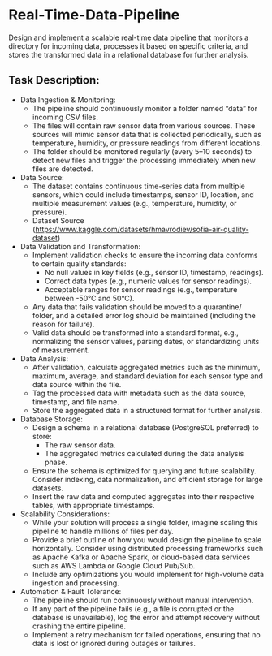 # Real-Time-Data-Pipeline
Design and implement a scalable real-time data pipeline that monitors a directory for incoming data, processes it based on specific criteria, and stores the transformed data in a relational database for further analysis.

## Task Description:
- Data Ingestion & Monitoring:
    - The pipeline should continuously monitor a folder named “data” for incoming CSV files.
    - The files will contain raw sensor data from various sources. These sources will mimic sensor data that is collected periodically, such as temperature, humidity, or pressure readings from different locations.
    - The folder should be monitored regularly (every 5–10 seconds) to detect new files and trigger the processing immediately when new files are detected.
- Data Source:
    - The dataset contains continuous time-series data from multiple sensors, which could include timestamps, sensor ID, location, and multiple measurement values (e.g., temperature, humidity, or pressure).
    - Dataset Source (https://www.kaggle.com/datasets/hmavrodiev/sofia-air-quality-dataset)
- Data Validation and Transformation:
    - Implement validation checks to ensure the incoming data conforms to certain quality standards:
        - No null values in key fields (e.g., sensor ID, timestamp, readings).
        - Correct data types (e.g., numeric values for sensor readings).
        - Acceptable ranges for sensor readings (e.g., temperature between -50°C and 50°C).
    - Any data that fails validation should be moved to a quarantine/ folder, and a detailed error log should be maintained (including the reason for failure).
    - Valid data should be transformed into a standard format, e.g., normalizing the sensor values, parsing dates, or standardizing units of measurement.
- Data Analysis:
    - After validation, calculate aggregated metrics such as the minimum, maximum, average, and standard deviation for each sensor type and data source within the file.
    - Tag the processed data with metadata such as the data source, timestamp, and file name.
    - Store the aggregated data in a structured format for further analysis.
- Database Storage:
    - Design a schema in a relational database (PostgreSQL preferred) to store:
        - The raw sensor data.
        - The aggregated metrics calculated during the data analysis phase.
    - Ensure the schema is optimized for querying and future scalability. Consider indexing, data normalization, and efficient storage for large datasets.
    - Insert the raw data and computed aggregates into their respective tables, with appropriate timestamps.
- Scalability Considerations:
    - While your solution will process a single folder, imagine scaling this pipeline to handle millions of files per day.
    - Provide a brief outline of how you would design the pipeline to scale horizontally. Consider using distributed processing frameworks such as Apache Kafka or Apache Spark, or cloud-based data services such as AWS Lambda or Google Cloud Pub/Sub.
    - Include any optimizations you would implement for high-volume data ingestion and processing.
- Automation & Fault Tolerance:
    - The pipeline should run continuously without manual intervention.
    - If any part of the pipeline fails (e.g., a file is corrupted or the database is unavailable), log the error and attempt recovery without crashing the entire pipeline.
    - Implement a retry mechanism for failed operations, ensuring that no data is lost or ignored during outages or failures.



